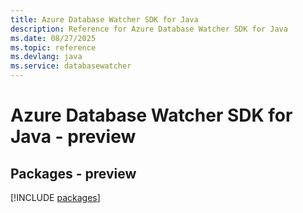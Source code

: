 ```yaml
---
title: Azure Database Watcher SDK for Java
description: Reference for Azure Database Watcher SDK for Java
ms.date: 08/27/2025
ms.topic: reference
ms.devlang: java
ms.service: databasewatcher
---
```

# Azure Database Watcher SDK for Java - preview
## Packages - preview
[!INCLUDE [packages](database-watcher-index.md)]
